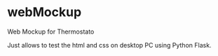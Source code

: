 # webMockup
Web Mockup for Thermostato

Just allows to test the html and css on desktop PC using Python Flask.
